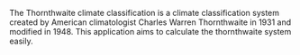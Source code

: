 The Thornthwaite climate classification is a climate classification system created by American climatologist Charles Warren Thornthwaite in 1931 and modified in 1948.
This application aims to calculate the thornthwaite system easily.
